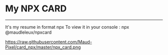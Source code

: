 # My NPX CARD
___________________

It's my resume in format npx
To view it in your console : npx @maudleleux/npxcard

https://raw.githubusercontent.com/Maud-Pixel/card_npx/master/npx_card.png
